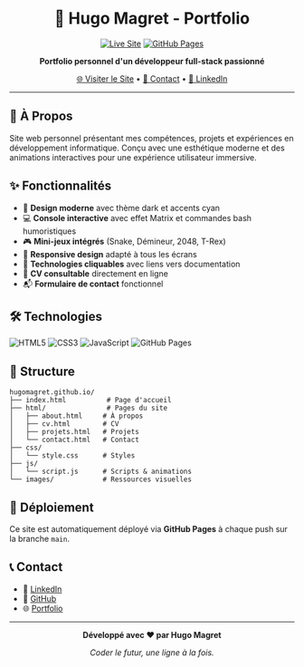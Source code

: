 <div align="center">

# 🚀 Hugo Magret - Portfolio

[![Live Site](https://img.shields.io/badge/Live-hugomagret.github.io-00FFFF?style=for-the-badge&logo=github)](https://hugomagret.github.io)
[![GitHub Pages](https://img.shields.io/badge/GitHub-Pages-181717?style=for-the-badge&logo=github)](https://github.com/HugoMagret/hugomagret.github.io)

**Portfolio personnel d'un développeur full-stack passionné**

[🌐 Visiter le Site](https://hugomagret.github.io) • [📧 Contact](https://hugomagret.github.io/html/contact.html) • [💼 LinkedIn](https://www.linkedin.com/in/hugo-magret-384429269)

</div>

---

## 📖 À Propos

Site web personnel présentant mes compétences, projets et expériences en développement informatique. Conçu avec une esthétique moderne et des animations interactives pour une expérience utilisateur immersive.

## ✨ Fonctionnalités

- 🎨 **Design moderne** avec thème dark et accents cyan
- 💻 **Console interactive** avec effet Matrix et commandes bash humoristiques
- 🎮 **Mini-jeux intégrés** (Snake, Démineur, 2048, T-Rex)
- 📱 **Responsive design** adapté à tous les écrans
- 🔗 **Technologies cliquables** avec liens vers documentation
- 📄 **CV consultable** directement en ligne
- 📬 **Formulaire de contact** fonctionnel

## 🛠️ Technologies

![HTML5](https://img.shields.io/badge/HTML5-E34F26?style=flat&logo=html5&logoColor=white)
![CSS3](https://img.shields.io/badge/CSS3-1572B6?style=flat&logo=css3&logoColor=white)
![JavaScript](https://img.shields.io/badge/JavaScript-F7DF1E?style=flat&logo=javascript&logoColor=black)
![GitHub Pages](https://img.shields.io/badge/GitHub_Pages-181717?style=flat&logo=github&logoColor=white)

## 📂 Structure

```
hugomagret.github.io/
├── index.html          # Page d'accueil
├── html/               # Pages du site
│   ├── about.html     # À propos
│   ├── cv.html        # CV
│   ├── projets.html   # Projets
│   └── contact.html   # Contact
├── css/
│   └── style.css      # Styles
├── js/
│   └── script.js      # Scripts & animations
└── images/            # Ressources visuelles
```

## 🚀 Déploiement

Ce site est automatiquement déployé via **GitHub Pages** à chaque push sur la branche `main`.

## 📞 Contact

- 💼 [LinkedIn](https://www.linkedin.com/in/hugo-magret-384429269)
- 🐙 [GitHub](https://github.com/HugoMagret)
- 🌐 [Portfolio](https://hugomagret.github.io)

---

<div align="center">

**Développé avec ❤️ par Hugo Magret**

*Coder le futur, une ligne à la fois.*

</div>

